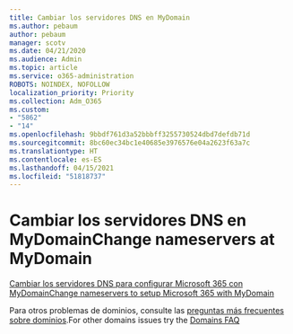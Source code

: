 ```yaml
---
title: Cambiar los servidores DNS en MyDomain
ms.author: pebaum
author: pebaum
manager: scotv
ms.date: 04/21/2020
ms.audience: Admin
ms.topic: article
ms.service: o365-administration
ROBOTS: NOINDEX, NOFOLLOW
localization_priority: Priority
ms.collection: Adm_O365
ms.custom:
- "5862"
- "14"
ms.openlocfilehash: 9bbdf761d3a52bbbff3255730524dbd7defdb71d
ms.sourcegitcommit: 8bc60ec34bc1e40685e3976576e04a2623f63a7c
ms.translationtype: HT
ms.contentlocale: es-ES
ms.lasthandoff: 04/15/2021
ms.locfileid: "51818737"
---
```

# <a name="change-nameservers-at-mydomain"></a><span data-ttu-id="701b6-102">Cambiar los servidores DNS en MyDomain</span><span class="sxs-lookup"><span data-stu-id="701b6-102">Change nameservers at MyDomain</span></span>

[<span data-ttu-id="701b6-103">Cambiar los servidores DNS para configurar Microsoft 365 con MyDomain</span><span class="sxs-lookup"><span data-stu-id="701b6-103">Change nameservers to setup Microsoft 365 with MyDomain</span></span>](https://docs.microsoft.com/microsoft-365/admin/dns/change-nameservers-at-mydomain?view=o365-worldwide)

<span data-ttu-id="701b6-104">Para otros problemas de dominios, consulte las [preguntas más frecuentes sobre dominios](https://docs.microsoft.com/microsoft-365/admin/setup/domains-faq?view=o365-worldwide).</span><span class="sxs-lookup"><span data-stu-id="701b6-104">For other domains issues try the [Domains FAQ](https://docs.microsoft.com/microsoft-365/admin/setup/domains-faq?view=o365-worldwide)</span></span>